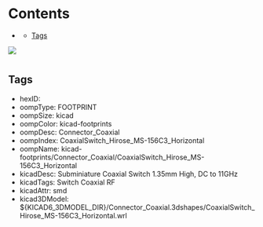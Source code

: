 



Contents
========

* [](#)
	* [Tags](#tags)
  
![][im]
# 

## Tags

- hexID: 
- oompType: FOOTPRINT
- oompSize: kicad
- oompColor: kicad-footprints
- oompDesc: Connector_Coaxial
- oompIndex: CoaxialSwitch_Hirose_MS-156C3_Horizontal
- oompName: kicad-footprints/Connector_Coaxial/CoaxialSwitch_Hirose_MS-156C3_Horizontal
- kicadDesc: Subminiature Coaxial Switch 1.35mm High, DC to 11GHz
- kicadTags: Switch Coaxial RF
- kicadAttr: smd
- kicad3DModel: ${KICAD6_3DMODEL_DIR}/Connector_Coaxial.3dshapes/CoaxialSwitch_Hirose_MS-156C3_Horizontal.wrl



[im]: image.png
